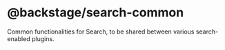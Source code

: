 # @backstage/search-common

Common functionalities for Search, to be shared between various search-enabled plugins.
